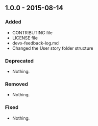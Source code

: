 ## 1.0.0 - 2015-08-14

### Added
- CONTRIBUTING file
- LICENSE file
- devx-feedback-log.md
- Changed the User story folder structure

### Deprecated
- Nothing.

### Removed
- Nothing.

### Fixed
- Nothing.
